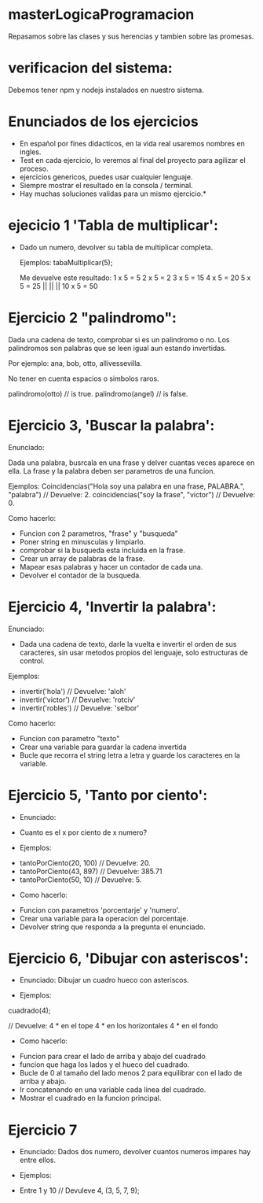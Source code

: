 # masterLogicaProgramacion

Repasamos sobre las clases y sus herencias y tambien sobre las promesas. 

# verificacion del sistema: 

Debemos tener npm y nodejs instalados en nuestro sistema.

#       Enunciados de los ejercicios

* En español por fines didacticos, en la vida real usaremos nombres en ingles.
* Test en cada ejercicio, lo veremos al final del proyecto para agilizar el proceso.
* ejercicios genericos, puedes usar cualquier lenguaje.
* Siempre mostrar el resultado en la consola / terminal.
* Hay muchas soluciones validas para un mismo ejercicio.*
# ejecicio 1 'Tabla de multiplicar': 
* Dado un numero, devolver su tabla de multiplicar completa.

  Ejemplos: 
tabaMultiplicar(5);

  Me devuelve este resultado: 
1 x 5 = 5
2 x 5 = 2
3 x 5 = 15
4 x 5 = 20
5 x 5 = 25 
||  || || 
10 x 5 = 50


# Ejercicio 2 "palindromo": 

Dada una cadena de texto, comprobar si es un palindromo o no. 
Los palindromos son palabras que se leen igual aun estando invertidas.

Por ejemplo: 
ana, bob, otto, allivessevilla.

No tener en cuenta espacios o simbolos raros.


palindromo(otto) // is true.
palindromo(angel) // is false.


# Ejercicio 3, 'Buscar la palabra': 

Enunciado: 

Dada una palabra, busrcala en una frase y delver cuantas veces aparece en ella.
La frase y la palabra deben ser parametros de una funcion.

Ejemplos: 
Coincidencias("Hola soy una palabra en una frase, PALABRA.", "palabra") // Devuelve: 2.
coincidencias("soy la frase", "victor") // Devuelve: 0.

Como hacerlo: 
* Funcion con 2 parametros, "frase" y "busqueda"
* Poner string en minusculas y limpiarlo. 
* comprobar si la busqueda esta incluida en la frase.
* Crear un array de palabras de la frase. 
* Mapear esas palabras y hacer un contador de cada una.
* Devolver el contador de la busqueda.

# Ejercicio 4, 'Invertir la palabra': 

Enunciado: 

* Dada una cadena de texto, darle la vuelta e invertir el orden de sus caracteres, sin usar metodos propios del lenguaje, solo estructuras de control.

Ejemplos: 

* invertir('hola') // Devuelve: 'aloh'
* invertir('victor') // Devuelve: 'rotciv'
* invertir('robles') // Devuelve: 'selbor'

Como hacerlo: 

- Funcion con parametro "texto"
- Crear una variable para guardar la cadena invertida
- Bucle que recorra el string letra a letra y guarde los caracteres en la variable.

# Ejercicio 5, 'Tanto por ciento': 

* Enunciado: 

- Cuanto es el x por ciento de x numero? 

* Ejemplos: 

- tantoPorCiento(20, 100)     // Devuelve: 20.
- tantoPorCiento(43, 897)     // Devuelve: 385.71
- tantoPorCiento(50, 10)     // Devuelve: 5.

* Como hacerlo: 

- Funcion con parametros 'porcentarje' y  'numero'. 
- Crear una variable para la operacion del porcentaje.
- Devolver string que responda a la pregunta el enunciado. 

# Ejercicio 6, 'Dibujar con asteriscos':

* Enunciado: Dibujar un cuadro hueco con asteriscos. 

* Ejemplos: 

cuadrado(4);

// Devuelve: 
  4 * en el tope 
  4 * en los horizontales 
  4 * en el fondo

* Como hacerlo: 

- Funcion para crear el lado de arriba y abajo del cuadrado 
- funcion que haga los lados y el hueco del cuadrado.
- Bucle de 0 al tamaño del lado menos 2 para equilibrar con el lado de arriba y abajo.
- Ir concatenando en una variable cada linea del cuadrado. 
- Mostrar el cuadrado en la funcion principal.

# Ejercicio 7 

* Enunciado: 
  Dados dos numero, devolver cuantos numeros impares hay entre ellos. 

* Ejemplos: 

- Entre 1 y 10 // Devuleve 4, (3, 5, 7, 9);



